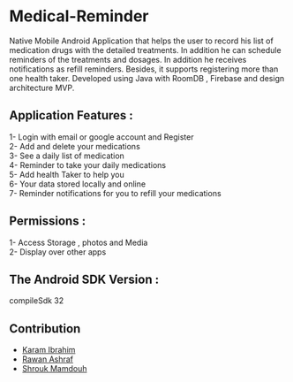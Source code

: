 # Medical-Reminder
Native Mobile Android Application that helps the user to record his list of medication drugs with the detailed treatments. In addition he can schedule reminders of the treatments and dosages. In addition he receives notifications as refill reminders. Besides, it supports registering more than one health taker.
 Developed using Java with RoomDB , Firebase and design architecture MVP.
## Application Features :
1- Login with email or google account and Register<br />
2- Add and delete your medications<br />
3- See a daily list of medication<br />
4- Reminder to take your daily medications<br />
5- Add health Taker to help you<br />
6- Your data stored locally and online<br />
7- Reminder notifications for you to refill your medications 
## Permissions :
1- Access Storage , photos and Media<br />
2- Display over other apps
## The Android SDK Version :
compileSdk 32
## Contribution
* [Karam Ibrahim](https://github.com/KaramZero)
* [Rawan Ashraf](https://github.com/rawan1612/)
* [Shrouk Mamdouh](https://github.com/ShroukMamdouh)

